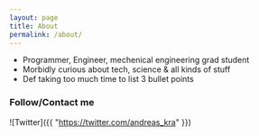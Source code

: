 ```yaml
---
layout: page
title: About
permalink: /about/
---
```


- Programmer, Engineer, mechenical engineering grad student
- Morbidly curious about tech, science & all kinds of stuff
- Def taking too much time to list 3 bullet points

### Follow/Contact me

![Twitter]({{ "https://twitter.com/andreas_kra" }})
